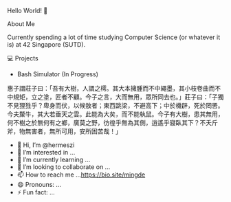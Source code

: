 Hello World! 👋

About Me

Currently spending a lot of time studying Computer Science (or whatever it is) at 42 Singapore (SUTD).

💻 Projects
- Bash Simulator (In Progress)

惠子謂莊子曰：「吾有大樹，人謂之樗。其大本擁腫而不中繩墨，其小枝卷曲而不中規矩，立之塗，匠者不顧。今子之言，大而無用，眾所同去也。」莊子曰：「子獨不見狸狌乎？卑身而伏，以候敖者；東西跳梁，不避高下；中於機辟，死於罔罟。今夫斄牛，其大若垂天之雲。此能為大矣，而不能執鼠。今子有大樹，患其無用，何不樹之於無何有之鄉，廣莫之野，彷徨乎無為其側，逍遙乎寢臥其下？不夭斤斧，物無害者，無所可用，安所困苦哉！」


- 👋 Hi, I’m @hermeszi
- 👀 I’m interested in ...
- 🌱 I’m currently learning ...
- 💞️ I’m looking to collaborate on ...
- 📫 How to reach me ...https://bio.site/mingde
- 😄 Pronouns: ...
- ⚡ Fun fact: ...


<!---
hermeszi/hermeszi is a ✨ special ✨ repository because its `README.md` (this file) appears on your GitHub profile.
You can click the Preview link to take a look at your changes.
--->
